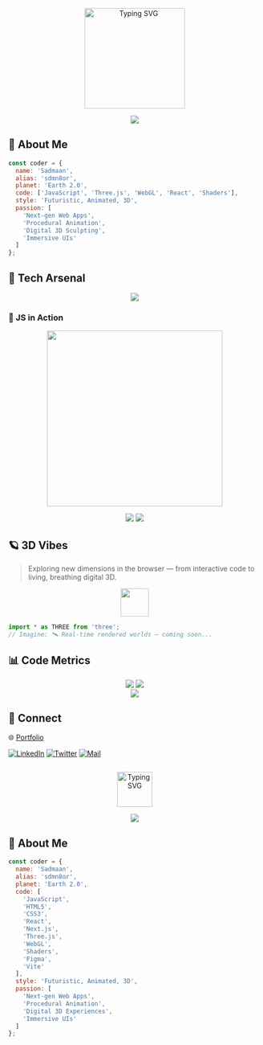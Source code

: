 <!-- Futuristic Banner -->
<p align="center">
  <img height="200" src="https://readme-typing-svg.demolab.com?font=JetBrains+Mono&weight=900&pause=1000&color=00F5A0&center=true&multiline=true&width=600&height=80&lines=Sadmaan+%7C+sdmn8or;Web+Dev+.js+%7C+3D+Futurist" alt="Typing SVG"/>
</p>

<!-- Neon Divider -->
<p align="center">
  <img src="https://capsule-render.vercel.app/api?type=rect&color=0F2027,2C5364,00F5A0&height=3&section=header"/>
</p>

## 👤 About Me

```js
const coder = {
  name: 'Sadmaan',
  alias: 'sdmn8or',
  planet: 'Earth 2.0',
  code: ['JavaScript', 'Three.js', 'WebGL', 'React', 'Shaders'],
  style: 'Futuristic, Animated, 3D',
  passion: [
    'Next-gen Web Apps',
    'Procedural Animation',
    'Digital 3D Sculpting',
    'Immersive UIs'
  ]
};
```

## 🚀 Tech Arsenal

<p align="center">
  <img src="https://skillicons.dev/icons?i=js,html,css,react,nextjs,threejs,blender,figma,git,vite,nodejs" />
</p>

<!-- Animated Code Example (GIF/SVG/CodePen) -->
### 🦾 JS in Action

<p align="center">
  <img src="https://media.giphy.com/media/v1.Y2lkPTc5MGI3NjExMnpvZHo2aHZrYWUyN3pputh3ZHg3bmg4cDRoa2E2dXphZGM5MWozayZlcD12MV9naWZzX3NlYXJjaCZjdD1n/B8WcFd8edCzSKQ1POQ/giphy.gif" width="350"/>
</p>

<p align="center">
  <a href="https://codepen.io/collection/AWKEpe" target="_blank"><img src="https://img.shields.io/badge/CodePen-LiveJS-blue?style=for-the-badge&logo=codepen"/></a>
  <a href="#"><img src="https://img.shields.io/badge/3D%20Model-LiveDemo-29F6FF?style=for-the-badge"/></a>
</p>

<!-- 3D Modeling section -->
## 🪐 3D Vibes

> Exploring new dimensions in the browser — from interactive code to living, breathing digital 3D.

<p align="center">
  <img src="https://raw.githubusercontent.com/mrdoob/three.js/dev/files/icon.png" width="56" />
</p>

```js
import * as THREE from 'three';
// Imagine: 🛰️ Real-time rendered worlds — coming soon...
```

<!-- GitHub Stats -->
## 📊 Code Metrics

<p align="center">
  <img src="https://github-readme-stats.vercel.app/api?username=sdmn8or&show_icons=true&theme=radical&hide_border=true"/>
  <img src="https://streak-stats.demolab.com/?user=sdmn8or&theme=radical&hide_border=true"/>
  <br/>
  <img src="https://github-profile-trophy.vercel.app/?username=sdmn8or&theme=radical&margin-w=10&row=1&column=4" />
</p>

<!-- Contact/Socials -->
## 📡 Connect

🌐 [Portfolio](#)

[![LinkedIn](https://img.shields.io/badge/LinkedIn-00F5A0?logo=linkedin&logoColor=white&style=for-the-badge)](#)
[![Twitter](https://img.shields.io/badge/Twitter-2C5364?logo=twitter&logoColor=white&style=for-the-badge)](#)
[![Mail](https://img.shields.io/badge/Mail-Earth_2.0-007ACC?style=for-the-badge&logo=gmail)](#)

<p align="center">
  <img 



<!-- Banner with Typing Animation (Dark/Futuristic Vibe) -->
<p align="center">
  <img height="70" src="https://readme-typing-svg.demolab.com?font=JetBrains+Mono&duration=3000&pause=800&color=00F5A0&center=true&width=600&height=80&lines=Sadmaan+%7C+sdmn8or;Frontend+Web+Developer;3D+UI+%26+Animation+Enthusiast;from+Earth+2.0" alt="Typing SVG"/>
</p>

<p align="center">
  <img src="https://capsule-render.vercel.app/api?type=rect&color=232526,0F2027,00F5A0&height=3&section=header"/>
</p>

## 👤 About Me

```js
const coder = {
  name: 'Sadmaan',
  alias: 'sdmn8or',
  planet: 'Earth 2.0',
  code: [
    'JavaScript',
    'HTML5',
    'CSS3',
    'React',
    'Next.js',
    'Three.js',
    'WebGL',
    'Shaders',
    'Figma',
    'Vite'
  ],
  style: 'Futuristic, Animated, 3D',
  passion: [
    'Next-gen Web Apps',
    'Procedural Animation',
    'Digital 3D Experiences',
    'Immersive UIs'
  ]
};
